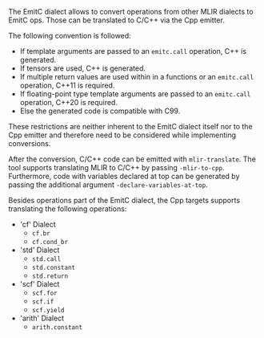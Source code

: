 The EmitC dialect allows to convert operations from other MLIR dialects to EmitC
ops. Those can be translated to C/C++ via the Cpp emitter.

The following convention is followed:

*   If template arguments are passed to an `emitc.call` operation, C++ is
    generated.
*   If tensors are used, C++ is generated.
*   If multiple return values are used within in a functions or an `emitc.call`
    operation, C++11 is required.
*   If floating-point type template arguments are passed to an `emitc.call`
    operation, C++20 is required.
*   Else the generated code is compatible with C99.

These restrictions are neither inherent to the EmitC dialect itself nor to the
Cpp emitter and therefore need to be considered while implementing conversions.

After the conversion, C/C++ code can be emitted with `mlir-translate`. The tool
supports translating MLIR to C/C++ by passing `-mlir-to-cpp`. Furthermore, code
with variables declared at top can be generated by passing the additional
argument `-declare-variables-at-top`.

Besides operations part of the EmitC dialect, the Cpp targets supports
translating the following operations:

*   'cf' Dialect
    *   `cf.br`
    *   `cf.cond_br`
*   'std' Dialect
    *   `std.call`
    *   `std.constant`
    *   `std.return`
*   'scf' Dialect
    *   `scf.for`
    *   `scf.if`
    *   `scf.yield`
*   'arith' Dialect
    *   `arith.constant`
